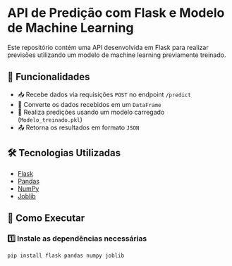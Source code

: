# API de Predição com Flask e Modelo de Machine Learning  

Este repositório contém uma API desenvolvida em Flask para realizar previsões utilizando um modelo de machine learning previamente treinado.  

## 📌 Funcionalidades  
- 📥 Recebe dados via requisições `POST` no endpoint `/predict`  
- 🔄 Converte os dados recebidos em um `DataFrame`  
- 🤖 Realiza predições usando um modelo carregado (`Modelo_treinado.pkl`)  
- 📤 Retorna os resultados em formato `JSON`  

## 🛠 Tecnologias Utilizadas  
- [Flask](https://flask.palletsprojects.com/)  
- [Pandas](https://pandas.pydata.org/)  
- [NumPy](https://numpy.org/)  
- [Joblib](https://joblib.readthedocs.io/)  

## 🚀 Como Executar  

### 1️⃣ Instale as dependências necessárias  
```bash
pip install flask pandas numpy joblib
